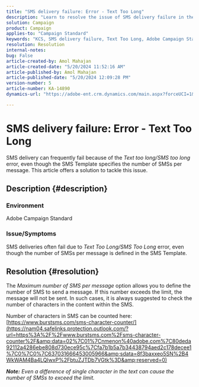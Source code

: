 ```yaml
---
title: "SMS delivery failure: Error - Text Too Long"
description: "Learn to resolve the issue of SMS delivery failure in the Adobe Campaign Standard."
solution: Campaign
product: Campaign
applies-to: "Campaign Standard"
keywords: "KCS, SMS delivery failure, Text Too Long, Adobe Campaign Standard, ACS, error"
resolution: Resolution
internal-notes: 
bug: False
article-created-by: Amol Mahajan
article-created-date: "5/20/2024 11:52:16 AM"
article-published-by: Amol Mahajan
article-published-date: "5/20/2024 12:09:28 PM"
version-number: 5
article-number: KA-14890
dynamics-url: "https://adobe-ent.crm.dynamics.com/main.aspx?forceUCI=1&pagetype=entityrecord&etn=knowledgearticle&id=4f165063-9f16-ef11-9f89-002248092444"

---
```

# SMS delivery failure: Error - Text Too Long


SMS delivery can frequently fail because of the *Text too long/SMS too long* error, even though the SMS Template specifies the number of SMSs per message. This article offers a solution to tackle this issue.

## Description {#description}


### Environment

Adobe Campaign Standard



### Issue/Symptoms

SMS deliveries often fail due to *Text Too Long/SMS Too Long* error, even though the number of SMSs per message is defined in the SMS Template.


## Resolution {#resolution}


The *Maximum number of SMS per message* option allows you to define the number of SMS to send a message. If this number exceeds the limit, the message will not be sent. In such cases, it is always suggested to check the number of characters in the content within the SMS.

Number of characters in SMS can be counted here: [https://www.burstsms.com/sms-character-counter/](https://nam04.safelinks.protection.outlook.com/?url=https%3A%2F%2Fwww.burstsms.com%2Fsms-character-counter%2F&amp;data=02%7C01%7Cnmenon%40adobe.com%7C80deda92112a4286ebe808d730ece95c%7Cfa7b1b5a7b34438794aed2c178decee1%7C0%7C0%7C637031666453005966&amp;sdata=8f3baxxeo5SN%2B4WkWAM4Ba4LQIwxP%2FbtuZJTDb7VGtk%3D&amp;reserved=0)



<b>*Note:</b> Even a difference of single character in the text can cause the number of SMSs to exceed the limit.*
